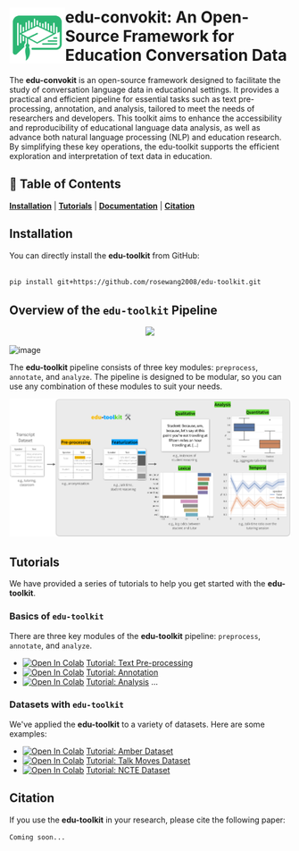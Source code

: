 
<!-- # <img style="float: left;" src="assets/logo.png" height="100" /> edu-convokit: An Open-Source Framework for Education Conversation Data -->
<h1><img style="float: left;" src="assets/logo.png" height="100" /> edu-convokit: An Open-Source Framework for Education Conversation Data </h1>

The **edu-convokit** is an open-source framework designed to facilitate the study of conversation language data in educational settings.
It provides a practical and efficient pipeline for essential tasks such as text pre-processing, annotation, and analysis, tailored to meet the needs of researchers and developers.
This toolkit aims to enhance the accessibility and reproducibility of educational language data analysis, as well as advance both natural language processing (NLP) and education research.
By simplifying these key operations, the edu-toolkit supports the efficient exploration and interpretation of text data in education.

## 📖 Table of Contents
[**Installation**](#installation) | [**Tutorials**](#tutorials) | [**Documentation**](https://edu-toolkit.readthedocs.io/en/latest/) | [**Citation**](#citation)

## Installation

<!-- New user registration is down -- so we'll have to wait on this for now
You can install the **edu-toolkit** using `pip`:

```bash
pip install edu-toolkit
``` -->

You can directly install the **edu-toolkit** from GitHub:

```bash

pip install git+https://github.com/rosewang2008/edu-toolkit.git

```

## Overview of the `edu-toolkit` Pipeline

<p align="center">
  <img src="assets/overview.png" width="600"/>
</p>

![image](assets/full_logo.png)

The **edu-toolkit** pipeline consists of three key modules: `preprocess`, `annotate`, and `analyze`.
The pipeline is designed to be modular, so you can use any combination of these modules to suit your needs.

<!-- Image -->
<p align="center">
  <img src="assets/main_figure.png"/>
</p>

## Tutorials

We have provided a series of tutorials to help you get started with the **edu-toolkit**.

### Basics of `edu-toolkit`

There are three key modules of the **edu-toolkit** pipeline: `preprocess`, `annotate`, and `analyze`.

* [![Open In Colab](https://colab.research.google.com/assets/colab-badge.svg)][textcolab] [Tutorial: Text Pre-processing][textcolab]
* [![Open In Colab](https://colab.research.google.com/assets/colab-badge.svg)][annotationcolab] [Tutorial: Annotation][annotationcolab]
* [![Open In Colab](https://colab.research.google.com/assets/colab-badge.svg)][analyzecolab] [Tutorial: Analysis][analyzecolab]
...

### Datasets with `edu-toolkit`

We've applied the **edu-toolkit** to a variety of datasets. Here are some examples:
* [![Open In Colab](https://colab.research.google.com/assets/colab-badge.svg)][ambercolab] [Tutorial: Amber Dataset][ambercolab]
* [![Open In Colab](https://colab.research.google.com/assets/colab-badge.svg)][talkmovescolab] [Tutorial: Talk Moves Dataset][talkmovescolab]
* [![Open In Colab](https://colab.research.google.com/assets/colab-badge.svg)][nctecolab] [Tutorial: NCTE Dataset][nctecolab]

## Citation

If you use the **edu-toolkit** in your research, please cite the following paper:

```
Coming soon...
```

[textcolab]: https://colab.research.google.com/drive/1a-EwYwkNYHSNcNThNTXe6DNpsis0bpQK
[annotationcolab]: https://colab.research.google.com/drive/1rBwEctFtmQowZHxralH2OGT5uV0zRIQw 
[analyzecolab]: https://colab.research.google.com/drive/1xfrq5Ka3FZH7t9l87u4sa_oMlmMvuTfe 
[ambercolab]: https://colab.research.google.com/drive/1Q3anUPcemMils4cz2gwEwDdKCjEdm6T9 
[talkmovescolab]: https://colab.research.google.com/drive/1qt_S3GjxIwXk6ONztbYAHeX8WHy1uxDd 
[nctecolab]: https://colab.research.google.com/drive/1k3fn6uY4QRMtPUZN6hpMd6o-0g7fYotg 
